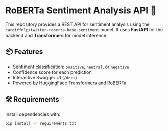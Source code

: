 # RoBERTa Sentiment Analysis API 🚀

This repository provides a REST API for sentiment analysis using the `cardiffnlp/twitter-roberta-base-sentiment` model. It uses **FastAPI** for the backend and **Transformers** for model inference.

## 📦 Features

- Sentiment classification: `positive`, `neutral`, or `negative`
- Confidence score for each prediction
- Interactive Swagger UI (`/docs`)
- Powered by HuggingFace Transformers and RoBERTa

## 🛠 Requirements

Install dependencies with:

```bash
pip install -r requirements.txt
